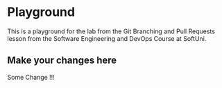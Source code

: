 # Playground
This is a playground for the lab from the Git Branching and Pull Requests lesson from the Software Engineering and DevOps Course at SoftUni.

## Make your changes here
Some Change !!!